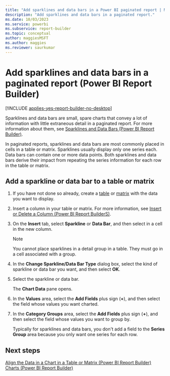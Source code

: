 ```yaml
---
title: "Add sparklines and data bars in a Power BI paginated report | Microsoft Docs"
description: "Add sparklines and data bars in a paginated report."
ms.date: 10/03/2023
ms.service: powerbi
ms.subservice: report-builder
ms.topic: conceptual
author: maggiesMSFT
ms.author: maggies
ms.reviewer: saurkumar
---
```

# Add sparklines and data bars in a paginated report (Power BI Report Builder)

[!INCLUDE [applies-yes-report-builder-no-desktop](../../includes/applies-yes-report-builder-no-desktop.md)]

  Sparklines and data bars are small, spare charts that convey a lot of information with little extraneous detail in a paginated report. For more information about them, see [Sparklines and Data Bars &#40;Power BI Report Builder&#41;](sparklines-data-bars-report-builder.md).  
  
 In paginated reports, sparklines and data bars are most commonly placed in cells in a table or matrix. Sparklines usually display only one series each. Data bars can contain one or more data points. Both sparklines and data bars derive their impact from repeating the series information for each row in the table or matrix.  
  
## Add a sparkline or data bar to a table or matrix  
  
1.  If you have not done so already, create a [table](tables-report-builder.md) or [matrix](/sql/reporting-services/report-design/create-a-matrix-report-builder-and-ssrs) with the data you want to display.  
  
1.  Insert a column in your table or matrix. For more information, see [Insert or Delete a Column &#40;Power BI Report BuilderS&#41;](../../paginated-reports/report-design/insert-delete-column-report-builder.md).  
  
1.  On the **Insert** tab, select **Sparkline** or **Data Bar**, and then select in a cell in the new column.  
  
    > [!NOTE]  
    >  You cannot place sparklines in a detail group in a table. They must go in a cell associated with a group.  
  
1.  In the **Change Sparkline/Data Bar Type** dialog box, select the kind of sparkline or data bar you want, and then select **OK**.  
  
1.  Select the sparkline or data bar.  
  
     The **Chart Data** pane opens.  
  
1.  In the **Values** area, select the **Add Fields** plus sign (**+**), and then select the field whose values you want charted.  
  
1.  In the **Category Groups** area, select the **Add Fields** plus sign (**+**), and then select the field whose values you want to group by.  
  
     Typically for sparklines and data bars, you don't add a field to the **Series Group** area because you only want one series for each row.  
  
## Next steps  
  [Align the Data in a Chart in a Table or Matrix &#40;Power BI Report Builder&#41;](align-data-chart-table-matrix-report-builder.md)  
  [Charts &#40;Power BI Report Builder&#41;](../../paginated-reports/report-design/visualizations/charts-report-builder.md)
  
  
